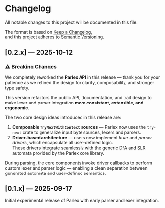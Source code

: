 # Changelog

All notable changes to this project will be documented in this file.

The format is based on [Keep a Changelog],  
and this project adheres to [Semantic Versioning].

[Keep a Changelog]: https://keepachangelog.com/en/1.0.0/
[Semantic Versioning]: https://semver.org/spec/v2.0.0.html


## [0.2.x] — 2025-10-12

### ⚠️  Breaking Changes

We completely reworked the **Parlex API** in this release — thank you for your patience as we refined the design for clarity, composability, and stronger type safety.  

This version refactors the public API, documentation, and trait design to make lexer and parser integration **more consistent, extensible, and ergonomic**.

The two core design ideas introduced in this release are:
1. **Composable `TryNextWithContext` sources** — Parlex now uses the `try-next` crate to generalize input byte sources, lexers and parsers.  
2. **Driver-based architecture** — users now implement *lexer* and *parser drivers*, which encapsulate all user-defined logic.  
   These drivers integrate seamlessly with the generic DFA and SLR automata provided by the Parlex core library.

During parsing, the core components invoke driver callbacks to perform custom lexer and parser logic — enabling a clean separation between generated automata and user-defined semantics.


## [0.1.x] — 2025-09-17
Initial experimental release of Parlex with early parser and lexer integration.

